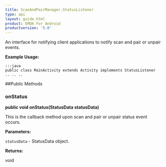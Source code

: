 ```yaml
---
title: ScanAndPairManager.StatusListener
type: api
layout: guide.html
product: EMDK For Android
productversion: '5.0'
---
```



An interface for notifying client applications to notify scan and pair or unpair events.
 
 

**Example Usage:**
	
	:::java	
	public class MainActivity extends Activity implements StatusListener
	.. .. ..
	


##Public Methods

### onStatus

**public void onStatus(StatusData statusData)**

This is the callback method upon scan and pair or unpair status event occurs.

**Parameters:**

`statusData` - StatusData object.

**Returns:**

void


